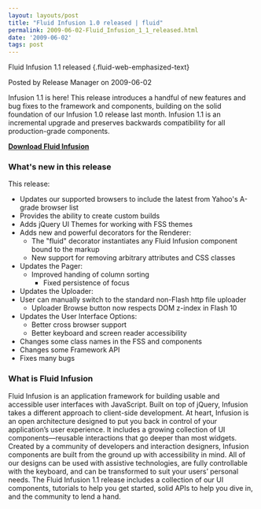 ```yaml
---
layout: layouts/post
title: "Fluid Infusion 1.0 released | fluid"
permalink: 2009-06-02-Fluid_Infusion_1_1_released.html
date: '2009-06-02'
tags: post
---
```

Fluid Infusion 1.1 released {.fluid-web-emphasized-text}

Posted by Release Manager on 2009-06-02

Infusion 1.1 is here! This release introduces a handful of new features
and bug fixes to the framework and components, building on the solid
foundation of our Infusion 1.0 release last month. Infusion 1.1 is an
incremental upgrade and preserves backwards compatibility for all
production-grade components.

**[Download Fluid Infusion](https://github.com/fluid-project/infusion)**

### What's new in this release

This release:

- Updates our supported browsers to include the latest from Yahoo's
    A-grade browser list
- Provides the ability to create custom builds
- Adds jQuery UI Themes for working with FSS themes
- Adds new and powerful decorators for the Renderer:
  - The "fluid" decorator instantiates any Fluid Infusion component
        bound to the markup
  - New support for removing arbitrary attributes and CSS classes
- Updates the Pager:
  - Improved handing of column sorting
    - Fixed persistence of focus
- Updates the Uploader:
- User can manually switch to the standard non-Flash http file
        uploader
  - Uploader Browse button now respects DOM z-index in Flash 10
- Updates the User Interface Options:
  - Better cross browser support
  - Better keyboard and screen reader accessibility
- Changes some class names in the FSS and components
- Changes some Framework API
- Fixes many bugs

### What is Fluid Infusion

Fluid Infusion is an application framework for building usable and
accessible user interfaces with JavaScript. Built on top of jQuery,
Infusion takes a different approach to client-side development. At
heart, Infusion is an open architecture designed to put you back in
control of your application’s user experience. It includes a growing
collection of UI components—reusable interactions that go deeper than
most widgets. Created by a community of developers and interaction
designers, Infusion components are built from the ground up with
accessibility in mind. All of our designs can be used with assistive
technologies, are fully controllable with the keyboard, and can be
transformed to suit your users’ personal needs.
 The Fluid Infusion 1.1 release includes a collection of our UI
components, tutorials to help you get started, solid APIs to help you
dive in, and the community to lend a hand.
